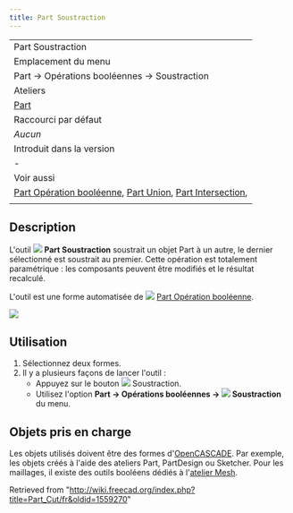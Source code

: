 ```yaml
---
title: Part Soustraction
---
```

|  |
| --- |
| Part Soustraction |
| Emplacement du menu |
| Part → Opérations booléennes → Soustraction |
| Ateliers |
| [Part](/Part_Workbench/fr "Part Workbench/fr") |
| Raccourci par défaut |
| *Aucun* |
| Introduit dans la version |
| - |
| Voir aussi |
| [Part Opération booléenne](/Part_Boolean/fr "Part Boolean/fr"), [Part Union](/Part_Fuse/fr "Part Fuse/fr"), [Part Intersection](/Part_Common/fr "Part Common/fr"), |
|  |

## Description

L'outil ![](/images/Part_Cut.svg) **Part Soustraction** soustrait un objet Part à un autre, le dernier sélectionné est soustrait au premier. Cette opération est totalement paramétrique : les composants peuvent être modifiés et le résultat recalculé.

L'outil est une forme automatisée de ![](/images/Part_Boolean.svg) [Part Opération booléenne](/Part_Boolean/fr "Part Boolean/fr").

![](/images/Part_Cut_01.png)

## Utilisation

1. Sélectionnez deux formes.
2. Il y a plusieurs façons de lancer l'outil :
   * Appuyez sur le bouton ![](/images/Part_Cut.svg) Soustraction.
   * Utilisez l'option **Part → Opérations booléennes → ![](/images/Part_Cut.svg) Soustraction** du menu.

## Objets pris en charge

Les objets utilisés doivent être des formes d'[OpenCASCADE](/OpenCASCADE/fr "OpenCASCADE/fr"). Par exemple, les objets créés à l'aide des ateliers Part, PartDesign ou Sketcher. Pour les maillages, il existe des outils booléens dédiés à l'[atelier Mesh](/Mesh_Workbench/fr "Mesh Workbench/fr").

Retrieved from "<http://wiki.freecad.org/index.php?title=Part_Cut/fr&oldid=1559270>"